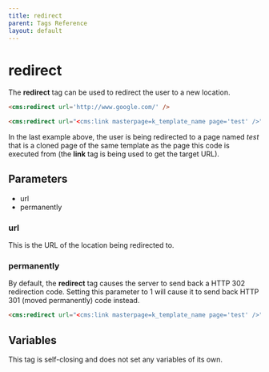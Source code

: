 ```yaml
---
title: redirect
parent: Tags Reference
layout: default
---
```


# redirect

The **redirect** tag can be used to redirect the user to a new location.

```html
<cms:redirect url='http://www.google.com/' />
```

```html
<cms:redirect url="<cms:link masterpage=k_template_name page='test' />" />
```

In the last example above, the user is being redirected to a page named _test_ that is a cloned page of the same template as the page this code is executed from (the **link** tag is being used to get the target URL).

## Parameters

*   url
*   permanently

### url

This is the URL of the location being redirected to.

### permanently

By default, the **redirect** tag causes the server to send back a HTTP 302 redirection code. Setting this parameter to 1 will cause it to send back HTTP 301 (moved permanently) code instead.

```html
<cms:redirect url="<cms:link masterpage=k_template_name page='test' />" permanently='1' />
```

## Variables

This tag is self-closing and does not set any variables of its own.
